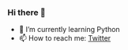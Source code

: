 ### Hi there 👋
- 🌱 I’m currently learning Python
- 📫 How to reach me: [Twitter](https://twitter.com/synthesis____)

<!--
**fakhrirofi/fakhrirofi** is a ✨ _special_ ✨ repository because its `README.md` (this file) appears on your GitHub profile.

Here are some ideas to get you started:

- 🔭 I’m currently working on ...
- 👯 I’m looking to collaborate on ...
- 🤔 I’m looking for help with ...
- 💬 Ask me about ...
- 😄 Pronouns: ...
- ⚡ Fun fact: ...
-->
